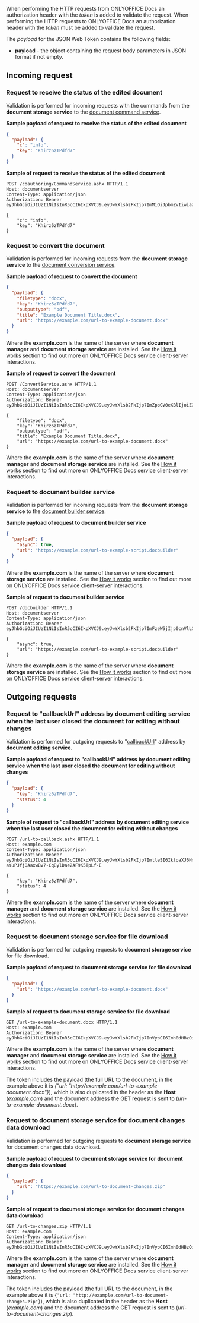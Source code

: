 When performing the HTTP requests from ONLYOFFICE Docs an authorization header with the *token* is added to validate the request. When performing the HTTP requests to ONLYOFFICE Docs an authorization header with the *token* must be added to validate the request.

The *payload* for the JSON Web Token contains the following fields:

* **payload** - the object containing the request body parameters in JSON format if not empty.

## Incoming request

### Request to receive the status of the edited document

  Validation is performed for incoming requests with the commands from the **document storage service** to the [document command service](../../../Command%20service/index.md).

  **Sample payload of request to receive the status of the edited document**

  ``` json
  {
    "payload": {
      "c": "info",
      "key": "Khirz6zTPdfd7"
    }
  }
  ```

  **Sample of request to receive the status of the edited document**

  ``` http
  POST /coauthoring/CommandService.ashx HTTP/1.1
  Host: documentserver
  Content-Type: application/json
  Authorization: Bearer eyJhbGciOiJIUzI1NiIsInR5cCI6IkpXVCJ9.eyJwYXlsb2FkIjp7ImMiOiJpbmZvIiwia2V5IjoiS2hpcno2elRQZGZkNyJ9fQ.hGQ8kquQWpg4MQYiSYaIzik0wotP1coAop6QfLruenA

  {
      "c": "info",
      "key": "Khirz6zTPdfd7"
  }
  ```

### Request to convert the document

  Validation is performed for incoming requests from the **document storage service** to the [document conversion service](../../../Conversion%20API/index.md).

  **Sample payload of request to convert the document**

  ``` json
  {
    "payload": {
      "filetype": "docx",
      "key": "Khirz6zTPdfd7",
      "outputtype": "pdf",
      "title": "Example Document Title.docx",
      "url": "https://example.com/url-to-example-document.docx"
    }
  }
  ```

  Where the **example.com** is the name of the server where **document manager** and **document storage service** are installed. See the [How it works](../../../../Get%20Started/How%20It%20Works/index.md) section to find out more on ONLYOFFICE Docs service client-server interactions.

  **Sample of request to convert the document**

  ``` http
  POST /ConvertService.ashx HTTP/1.1
  Host: documentserver
  Content-Type: application/json
  Authorization: Bearer eyJhbGciOiJIUzI1NiIsInR5cCI6IkpXVCJ9.eyJwYXlsb2FkIjp7ImZpbGV0eXBlIjoiZG9jeCIsImtleSI6IktoaXJ6NnpUUGRmZDciLCJvdXRwdXR0eXBlIjoicGRmIiwidGl0bGUiOiJFeGFtcGxlIERvY3VtZW50IFRpdGxlLmRvY3giLCJ1cmwiOiJodHRwOi8vZXhhbXBsZS5jb20vdXJsLXRvLWV4YW1wbGUtZG9jdW1lbnQuZG9jeCJ9fQ.Ec50Gvafu4niR2I1LPgETn1jkvvs1wKm0YeeI1RbRQs

  {
      "filetype": "docx",
      "key": "Khirz6zTPdfd7",
      "outputtype": "pdf",
      "title": "Example Document Title.docx",
      "url": "https://example.com/url-to-example-document.docx"
  }
  ```

  Where the **example.com** is the name of the server where **document manager** and **document storage service** are installed. See the [How it works](../../../../Get%20Started/How%20It%20Works/index.md) section to find out more on ONLYOFFICE Docs service client-server interactions.

### Request to document builder service

  Validation is performed for incoming requests from the **document storage service** to the [document builder service](../../../Document%20Builder%20API/index.md).

  **Sample payload of request to document builder service**

  ``` json
  {
    "payload": {
      "async": true,
      "url": "https://example.com/url-to-example-script.docbuilder"
    }
  }
  ```

  Where the **example.com** is the name of the server where **document storage service** are installed. See the [How it works](../../../../Get%20Started/How%20It%20Works/index.md) section to find out more on ONLYOFFICE Docs service client-server interactions.

  **Sample of request to document builder service**

  ``` http
  POST /docbuilder HTTP/1.1
  Host: documentserver
  Content-Type: application/json
  Authorization: Bearer eyJhbGciOiJIUzI1NiIsInR5cCI6IkpXVCJ9.eyJwYXlsb2FkIjp7ImFzeW5jIjp0cnVlLCJ1cmwiOiJodHRwczovL2V4YW1wbGUuY29tL3VybC10by1leGFtcGxlLXNjcmlwdC5kb2NidWlsZGVyIn19.JpHp_TB3XDacAhTTB4I0CE7SIESSE9aQUGDulbpYKTE

  {
      "async": true,
      "url": "https://example.com/url-to-example-script.docbuilder"
  }
  ```

  Where the **example.com** is the name of the server where **document storage service** are installed. See the [How it works](../../../../Get%20Started/How%20It%20Works/index.md) section to find out more on ONLYOFFICE Docs service client-server interactions.

## Outgoing requests

### Request to "callbackUrl" address by document editing service when the last user closed the document for editing without changes

  Validation is performed for outgoing requests to "[callbackUrl](../../../../Usage%20API/Config/Editor/index.md#callbackurl)" address by **document editing service**.

  **Sample payload of request to "callbackUrl" address by document editing service when the last user closed the document for editing without changes**

  ``` json
  {
    "payload": {
      "key": "Khirz6zTPdfd7",
      "status": 4
    }
  }
  ```

  **Sample of request to "callbackUrl" address by document editing service when the last user closed the document for editing without changes**

  ``` http
  POST /url-to-callback.ashx HTTP/1.1
  Host: example.com
  Content-Type: application/json
  Authorization: Bearer eyJhbGciOiJIUzI1NiIsInR5cCI6IkpXVCJ9.eyJwYXlsb2FkIjp7ImtleSI6IktoaXJ6NnpUUGRmZDciLCJzdGF0dXMiOjR9fQ.MfVoGT-aYuPJfjQAaxwBv7-CqBylDae2AF9K5TpLf-E

  {
      "key": "Khirz6zTPdfd7",
      "status": 4
  }
  ```

  Where the **example.com** is the name of the server where **document manager** and **document storage service** are installed. See the [How it works](../../../../Get%20Started/How%20It%20Works/index.md) section to find out more on ONLYOFFICE Docs service client-server interactions.

### Request to document storage service for file download

  Validation is performed for outgoing requests to **document storage service** for file download.

  **Sample payload of request to document storage service for file download**

  ``` json
  {
    "payload": {
      "url": "https://example.com/url-to-example-document.docx"
    }
  }
  ```

  **Sample of request to document storage service for file download**

  ``` http
  GET /url-to-example-document.docx HTTP/1.1
  Host: example.com
  Authorization: Bearer eyJhbGciOiJIUzI1NiIsInR5cCI6IkpXVCJ9.eyJwYXlsb2FkIjp7InVybCI6Imh0dHBzOi8vZXhhbXBsZS5jb20vdXJsLXRvLWV4YW1wbGUtZG9jdW1lbnQuZG9jeCJ9fQ.DnhdBVtn8sFo9Adfl6GuT_v53NVV5cQ0Vi9c8xRzrjs
  ```

  Where the **example.com** is the name of the server where **document manager** and **document storage service** are installed. See the [How it works](../../../../Get%20Started/How%20It%20Works/index.md) section to find out more on ONLYOFFICE Docs service client-server interactions.

  The token includes the payload (the full URL to the document, in the example above it is *{"url: "http\://example.com/url-to-example-document.docx"}*), which is also duplicated in the header as the **Host** (*example.com*) and the document address the GET request is sent to (*url-to-example-document.docx*).

### Request to document storage service for document changes data download

  Validation is performed for outgoing requests to **document storage service** for document changes data download.

  **Sample payload of request to document storage service for document changes data download**

  ``` json
  {
    "payload": {
      "url": "https://example.com/url-to-document-changes.zip"
    }
  }
  ```

  **Sample of request to document storage service for document changes data download**

  ``` http
  GET /url-to-changes.zip HTTP/1.1
  Host: example.com
  Content-Type: application/json
  Authorization: Bearer eyJhbGciOiJIUzI1NiIsInR5cCI6IkpXVCJ9.eyJwYXlsb2FkIjp7InVybCI6Imh0dHBzOi8vZXhhbXBsZS5jb20vdXJsLXRvLWRvY3VtZW50LWNoYW5nZXMuemlwIn19.4CJ4F8x7VDMW72ss9VnIYGIwjRpBMYBBRXZ5aX2r2Y4
  ```

  Where the **example.com** is the name of the server where **document manager** and **document storage service** are installed. See the [How it works](../../../../Get%20Started/How%20It%20Works/index.md) section to find out more on ONLYOFFICE Docs service client-server interactions.

  The token includes the payload (the full URL to the document, in the example above it is `{"url: "http://example.com/url-to-document-changes.zip"}`), which is also duplicated in the header as the **Host** (*example.com*) and the document address the GET request is sent to (*url-to-document-changes.zip*).
